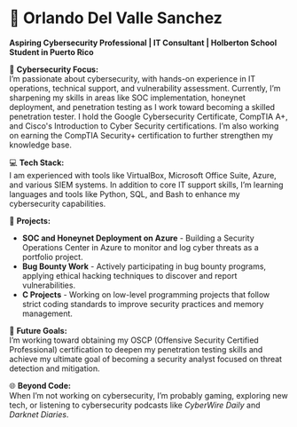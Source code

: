 # 👋 Orlando Del Valle Sanchez  
**Aspiring Cybersecurity Professional | IT Consultant | Holberton School Student in Puerto Rico**

🔐 **Cybersecurity Focus:**  
I’m passionate about cybersecurity, with hands-on experience in IT operations, technical support, and vulnerability assessment. Currently, I’m sharpening my skills in areas like SOC implementation, honeynet deployment, and penetration testing as I work toward becoming a skilled penetration tester. I hold the Google Cybersecurity Certificate, CompTIA A+, and Cisco's Introduction to Cyber Security certifications. I’m also working on earning the CompTIA Security+ certification to further strengthen my knowledge base.

💻 **Tech Stack:**  
I am experienced with tools like VirtualBox, Microsoft Office Suite, Azure, and various SIEM systems. In addition to core IT support skills, I’m learning languages and tools like Python, SQL, and Bash to enhance my cybersecurity capabilities.

📂 **Projects:**  
- **SOC and Honeynet Deployment on Azure** - Building a Security Operations Center in Azure to monitor and log cyber threats as a portfolio project.
- **Bug Bounty Work** - Actively participating in bug bounty programs, applying ethical hacking techniques to discover and report vulnerabilities.
- **C Projects** - Working on low-level programming projects that follow strict coding standards to improve security practices and memory management.

🎯 **Future Goals:**  
I’m working toward obtaining my OSCP (Offensive Security Certified Professional) certification to deepen my penetration testing skills and achieve my ultimate goal of becoming a security analyst focused on threat detection and mitigation.

🌐 **Beyond Code:**  
When I’m not working on cybersecurity, I’m probably gaming, exploring new tech, or listening to cybersecurity podcasts like *CyberWire Daily* and *Darknet Diaries*.
